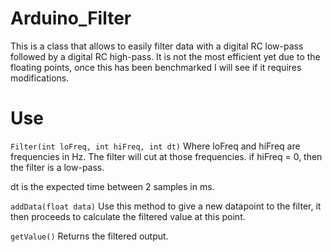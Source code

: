# Arduino_Filter

This is a class that allows to easily filter data with a digital RC low-pass followed by a digital RC high-pass.
It is not the most efficient yet due to the floating points, once this has been benchmarked I will see if it requires modifications.


# Use

```Filter(int loFreq, int hiFreq, int dt)```
Where loFreq and hiFreq are frequencies in Hz. The filter will cut at those frequencies. if hiFreq = 0, then the filter is a low-pass.

dt is the expected time between 2 samples in ms.


```addData(float data)```
Use this method to give a new datapoint to the filter, it then proceeds to calculate the filtered value at this point.

```getValue()```
Returns the filtered output.
